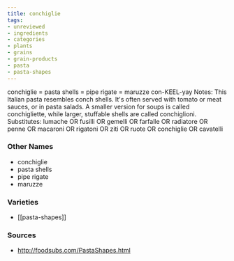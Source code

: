 ```yaml
---
title: conchiglie
tags:
- unreviewed
- ingredients
- categories
- plants
- grains
- grain-products
- pasta
- pasta-shapes
---
```

conchiglie = pasta shells = pipe rigate = maruzze con-KEEL-yay Notes: This Italian pasta resembles conch shells. It's often served with tomato or meat sauces, or in pasta salads. A smaller version for soups is called conchigliette, while larger, stuffable shells are called conchiglioni. Substitutes: lumache OR fusilli OR gemelli OR farfalle OR radiatore OR penne OR macaroni OR rigatoni OR ziti OR ruote OR conchiglie OR cavatelli

### Other Names

* conchiglie
* pasta shells
* pipe rigate
* maruzze

### Varieties

* [[pasta-shapes]]

### Sources
* http://foodsubs.com/PastaShapes.html
